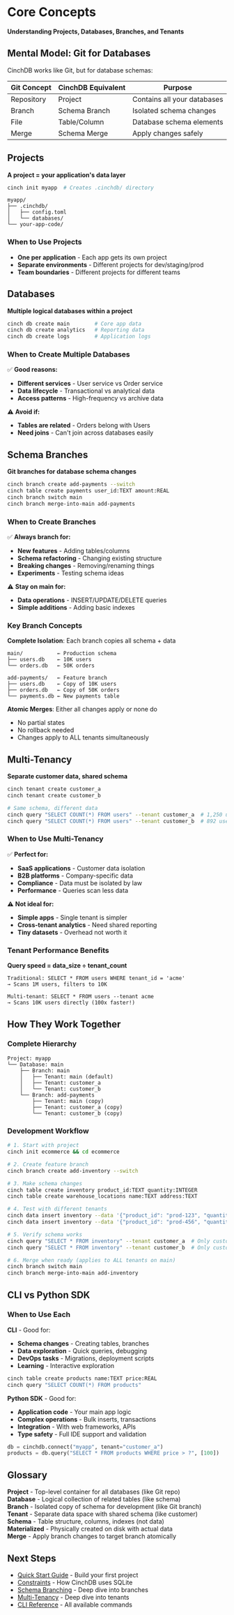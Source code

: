 # Core Concepts

**Understanding Projects, Databases, Branches, and Tenants**

## Mental Model: **Git for Databases**

CinchDB works like Git, but for database schemas:

| Git Concept | CinchDB Equivalent | Purpose |
|-------------|-------------------|----------|
| Repository | Project | Contains all your databases |
| Branch | Schema Branch | Isolated schema changes |
| File | Table/Column | Database schema elements |
| Merge | Schema Merge | Apply changes safely |

## Projects

**A project = your application's data layer**

```bash
cinch init myapp  # Creates .cinchdb/ directory
```

```
myapp/
├── .cinchdb/
│   ├── config.toml
│   └── databases/
└── your-app-code/
```

### When to Use Projects
- **One per application** - Each app gets its own project
- **Separate environments** - Different projects for dev/staging/prod
- **Team boundaries** - Different projects for different teams

## Databases

**Multiple logical databases within a project**

```bash
cinch db create main        # Core app data
cinch db create analytics   # Reporting data  
cinch db create logs        # Application logs
```

### When to Create Multiple Databases

✅ **Good reasons:**

- **Different services** - User service vs Order service
- **Data lifecycle** - Transactional vs analytical data
- **Access patterns** - High-frequency vs archive data

⚠️ **Avoid if:**

- **Tables are related** - Orders belong with Users
- **Need joins** - Can't join across databases easily

## Schema Branches

**Git branches for database schema changes**

```bash
cinch branch create add-payments --switch
cinch table create payments user_id:TEXT amount:REAL
cinch branch switch main
cinch branch merge-into-main add-payments
```

### When to Create Branches
✅ **Always branch for:**

- **New features** - Adding tables/columns
- **Schema refactoring** - Changing existing structure  
- **Breaking changes** - Removing/renaming things
- **Experiments** - Testing schema ideas

⚠️ **Stay on main for:**

- **Data operations** - INSERT/UPDATE/DELETE queries
- **Simple additions** - Adding basic indexes

### Key Branch Concepts

**Complete Isolation**: Each branch copies all schema + data
```
main/           ← Production schema
├── users.db    ← 10K users
└── orders.db   ← 50K orders

add-payments/   ← Feature branch  
├── users.db    ← Copy of 10K users
├── orders.db   ← Copy of 50K orders  
└── payments.db ← New payments table
```

**Atomic Merges**: Either all changes apply or none do

- No partial states
- No rollback needed
- Changes apply to ALL tenants simultaneously

## Multi-Tenancy

**Separate customer data, shared schema**

```bash
cinch tenant create customer_a
cinch tenant create customer_b

# Same schema, different data
cinch query "SELECT COUNT(*) FROM users" --tenant customer_a  # 1,250 users
cinch query "SELECT COUNT(*) FROM users" --tenant customer_b  # 892 users
```

### When to Use Multi-Tenancy
✅ **Perfect for:**

- **SaaS applications** - Customer data isolation
- **B2B platforms** - Company-specific data
- **Compliance** - Data must be isolated by law
- **Performance** - Queries scan less data

⚠️ **Not ideal for:**

- **Simple apps** - Single tenant is simpler
- **Cross-tenant analytics** - Need shared reporting
- **Tiny datasets** - Overhead not worth it

### Tenant Performance Benefits

**Query speed = data_size ÷ tenant_count**

```
Traditional: SELECT * FROM users WHERE tenant_id = 'acme'
→ Scans 1M users, filters to 10K

Multi-tenant: SELECT * FROM users --tenant acme  
→ Scans 10K users directly (100x faster!)
```

## How They Work Together

### Complete Hierarchy
```
Project: myapp
└── Database: main
    ├── Branch: main
    │   ├── Tenant: main (default)
    │   ├── Tenant: customer_a  
    │   └── Tenant: customer_b
    └── Branch: add-payments
        ├── Tenant: main (copy)
        ├── Tenant: customer_a (copy)
        └── Tenant: customer_b (copy)
```

### Development Workflow
```bash
# 1. Start with project
cinch init ecommerce && cd ecommerce

# 2. Create feature branch
cinch branch create add-inventory --switch

# 3. Make schema changes
cinch table create inventory product_id:TEXT quantity:INTEGER
cinch table create warehouse_locations name:TEXT address:TEXT

# 4. Test with different tenants
cinch data insert inventory --data '{"product_id": "prod-123", "quantity": 50}' --tenant customer_a
cinch data insert inventory --data '{"product_id": "prod-456", "quantity": 25}' --tenant customer_b

# 5. Verify schema works
cinch query "SELECT * FROM inventory" --tenant customer_a  # Only customer_a's data
cinch query "SELECT * FROM inventory" --tenant customer_b  # Only customer_b's data

# 6. Merge when ready (applies to ALL tenants on main)
cinch branch switch main
cinch branch merge-into-main add-inventory
```

## CLI vs Python SDK

### When to Use Each

**CLI** - Good for:

- **Schema changes** - Creating tables, branches
- **Data exploration** - Quick queries, debugging
- **DevOps tasks** - Migrations, deployment scripts  
- **Learning** - Interactive exploration

```bash
cinch table create products name:TEXT price:REAL
cinch query "SELECT COUNT(*) FROM products"
```

**Python SDK** - Good for:

- **Application code** - Your main app logic
- **Complex operations** - Bulk inserts, transactions
- **Integration** - With web frameworks, APIs
- **Type safety** - Full IDE support and validation

```python
db = cinchdb.connect("myapp", tenant="customer_a")
products = db.query("SELECT * FROM products WHERE price > ?", [100])
```

## Glossary

**Project** - Top-level container for all databases (like Git repo)  
**Database** - Logical collection of related tables (like schema)  
**Branch** - Isolated copy of schema for development (like Git branch)  
**Tenant** - Separate data space with shared schema (like customer)  
**Schema** - Table structure, columns, indexes (not data)  
**Materialized** - Physically created on disk with actual data  
**Merge** - Apply branch changes to target branch atomically

## Next Steps

- [Quick Start Guide](quickstart.md) - Build your first project
- [Constraints](../concepts/constraints.md) - How CinchDB uses SQLite
- [Schema Branching](../concepts/branching.md) - Deep dive into branches
- [Multi-Tenancy](../concepts/multi-tenancy.md) - Deep dive into tenants
- [CLI Reference](../cli/index.md) - All available commands